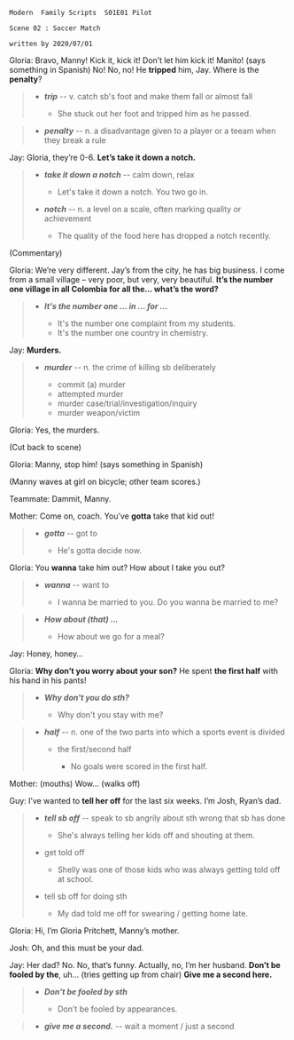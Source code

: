 ```
Modern  Family Scripts  S01E01 Pilot    

Scene 02 : Soccer Match

written by 2020/07/01 
```

Gloria: Bravo, Manny! Kick it, kick it! Don’t let him kick it! Manito! (says something in Spanish) No! No, no! He **tripped** him, Jay. Where is the **penalty**?

> * ***trip*** -- v. catch sb's foot and make them fall or almost fall
> 
>    * She stuck out her foot and tripped him as he passed.

> * ***penalty*** -- n. a disadvantage given to a player or a teeam when they break a rule

Jay: Gloria, they’re 0-6. **Let’s take it down a notch.**

> * ***take it down a notch*** -- calm down, relax
>
>    * Let's take it down a notch. You two go in.
>
> * ***notch*** -- n. a level on a scale, often marking quality or achievement
>
>    * The quality of the food here has dropped a notch recently.

(Commentary)

Gloria: We’re very different. Jay’s from the city, he has big business. I come from a small village – very poor, but very, very beautiful. **It’s the number one village in all Colombia for all the… what’s the word?**

> * ***It's the number one ... in ... for ...***
>
>    * It's the number one complaint from my students.
>    * It's the number one country in chemistry.

Jay: **Murders.**

> * ***murder*** -- n. the crime of killing sb deliberately
>
>    * commit (a) murder
>    * attempted murder
>    * murder case/trial/investigation/inquiry
>    * murder weapon/victim

Gloria: Yes, the murders.

(Cut back to scene)

Gloria: Manny, stop him! (says something in Spanish)

(Manny waves at girl on bicycle; other team scores.)

Teammate: Dammit, Manny.

Mother: Come on, coach. You’ve **gotta** take that kid out!

> * ***gotta*** -- got to
>
>    * He's gotta decide now.

Gloria: You **wanna** take him out? How about I take you out?

> * ***wanna*** -- want to
>
>    * I wanna be married to you. Do you wanna be married to me?

> * ***How about (that) ...***
>
>    * How about we go for a meal?

Jay: Honey, honey…

Gloria: **Why don’t you worry about your son?** He spent **the first half** with his hand in his pants!

> * ***Why don't you do sth?***
>
>    * Why don't you stay with me?

> * ***half*** -- n. one of the two parts into which a sports event is divided
>
>    * the first/second half
>
>       * No goals were scored in the first half.

Mother: (mouths) Wow… (walks off)

Guy: I’ve wanted to **tell her off** for the last six weeks. I’m Josh, Ryan’s dad.

> * ***tell sb off*** -- speak to sb angrily about sth wrong that sb has done
>
>    * She's always telling her kids off and shouting at them.
>
> * get told off
>
>    * Shelly was one of those kids who was always getting told off at school.
>
> * tell sb off for doing sth
>
>    * My dad told me off for swearing / getting home late.

Gloria: Hi, I’m Gloria Pritchett, Manny’s mother.

Josh: Oh, and this must be your dad.

Jay: Her dad? No. No, that’s funny. Actually, no, I’m her husband. **Don’t be fooled by the**, uh… (tries getting up from chair) **Give me a second here.**

> * ***Don't be fooled by sth***
>
>    * Don't be fooled by appearances.

> * ***give me a second.*** -- wait a moment / just a second
